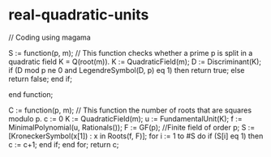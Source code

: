 # real-quadratic-units
// Coding using magama 

S := function(p, m); // This function checks whether a prime p is split in a quadratic field K = Q(root(m)).
  K := QuadraticField(m);
  D := Discriminant(K);
    if (D mod p ne 0 and LegendreSymbol(D, p) eq 1) then
      return true;
    else
      return false;
    end if;
    
end function;

C := function(p, m); // This function the number of roots that are squares modulo p.
c := 0
K := QuadraticField(m);
u := FundamentalUnit(K);
f := MinimalPolynomial(u, Rationals());
F := GF(p); //Finite field of order p;
S := [KroneckerSymbol(x[1]) :  x in Roots(f, F)];
  for i := 1 to #S do
    if (S[i] eq 1) then
      c := c+1;
    end if;
  end for;
return c;



